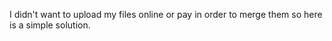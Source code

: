 I didn't want to upload my files online or pay in order to merge them so here is a simple solution. 
